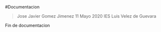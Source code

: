 
#Documentacion

> Jose Javier Gomez Jimenez
> 11 Mayo 2020
> IES Luis Velez de Guevara 

Fin de documentacion
